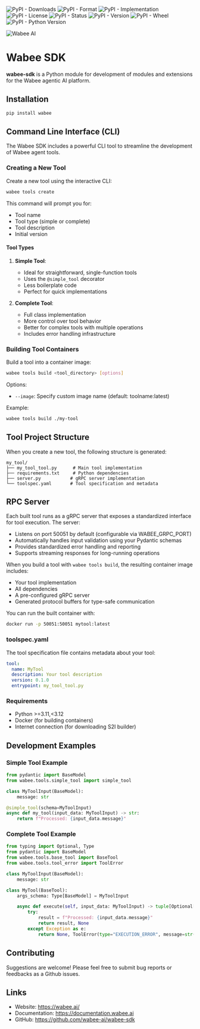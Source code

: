 ![PyPI - Downloads](https://img.shields.io/pypi/dm/wabee)
![PyPI - Format](https://img.shields.io/pypi/format/wabee)
![PyPI - Implementation](https://img.shields.io/pypi/implementation/wabee)
![PyPI - License](https://img.shields.io/pypi/l/wabee)
![PyPI - Status](https://img.shields.io/pypi/status/wabee)
![PyPI - Version](https://img.shields.io/pypi/v/wabee)
![PyPI - Wheel](https://img.shields.io/pypi/wheel/wabee)
![PyPI - Python Version](https://img.shields.io/pypi/pyversions/wabee)

![Wabee AI](https://wabee-public-assets.s3.amazonaws.com/images/wabee-small-box-white.png)

# Wabee SDK

**wabee-sdk** is a Python module for development of modules and extensions for the Wabee agentic AI platform.

## Installation

```bash
pip install wabee
```

## Command Line Interface (CLI)

The Wabee SDK includes a powerful CLI tool to streamline the development of Wabee agent tools.

### Creating a New Tool

Create a new tool using the interactive CLI:

```bash
wabee tools create
```

This command will prompt you for:
- Tool name
- Tool type (simple or complete)
- Tool description
- Initial version

#### Tool Types

1. **Simple Tool**: 
   - Ideal for straightforward, single-function tools
   - Uses the `@simple_tool` decorator
   - Less boilerplate code
   - Perfect for quick implementations

2. **Complete Tool**:
   - Full class implementation
   - More control over tool behavior
   - Better for complex tools with multiple operations
   - Includes error handling infrastructure

### Building Tool Containers

Build a tool into a container image:

```bash
wabee tools build <tool_directory> [options]
```

Options:
- `--image`: Specify custom image name (default: toolname:latest)

Example:
```bash
wabee tools build ./my-tool
```

## Tool Project Structure

When you create a new tool, the following structure is generated:

```
my_tool/
├── my_tool_tool.py      # Main tool implementation
├── requirements.txt     # Python dependencies
├── server.py           # gRPC server implementation
└── toolspec.yaml       # Tool specification and metadata
```

## RPC Server

Each built tool runs as a gRPC server that exposes a standardized interface for tool execution. The server:

- Listens on port 50051 by default (configurable via WABEE_GRPC_PORT)
- Automatically handles input validation using your Pydantic schemas
- Provides standardized error handling and reporting
- Supports streaming responses for long-running operations

When you build a tool with `wabee tools build`, the resulting container image includes:
- Your tool implementation
- All dependencies
- A pre-configured gRPC server
- Generated protocol buffers for type-safe communication

You can run the built container with:
```bash
docker run -p 50051:50051 mytool:latest
```

### toolspec.yaml

The tool specification file contains metadata about your tool:

```yaml
tool:
  name: MyTool
  description: Your tool description
  version: 0.1.0
  entrypoint: my_tool_tool.py
```

### Requirements

- Python >=3.11,<3.12
- Docker (for building containers)
- Internet connection (for downloading S2I builder)

## Development Examples

### Simple Tool Example

```python
from pydantic import BaseModel
from wabee.tools.simple_tool import simple_tool

class MyToolInput(BaseModel):
    message: str

@simple_tool(schema=MyToolInput)
async def my_tool(input_data: MyToolInput) -> str:
    return f"Processed: {input_data.message}"
```

### Complete Tool Example

```python
from typing import Optional, Type
from pydantic import BaseModel
from wabee.tools.base_tool import BaseTool
from wabee.tools.tool_error import ToolError

class MyToolInput(BaseModel):
    message: str

class MyTool(BaseTool):
    args_schema: Type[BaseModel] = MyToolInput

    async def execute(self, input_data: MyToolInput) -> tuple[Optional[str], Optional[ToolError]]:
        try:
            result = f"Processed: {input_data.message}"
            return result, None
        except Exception as e:
            return None, ToolError(type="EXECUTION_ERROR", message=str(e))
```

## Contributing

Suggestions are welcome! Please feel free to submit bug reports or feedbacks as a Github issues.

## Links

- Website: https://wabee.ai/
- Documentation: https://documentation.wabee.ai
- GitHub: https://github.com/wabee-ai/wabee-sdk

